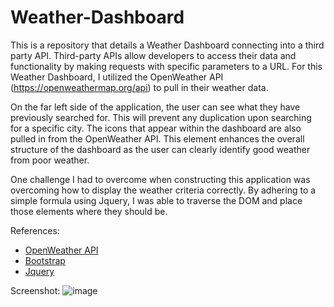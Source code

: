 # Weather-Dashboard

This is a repository that details a Weather Dashboard connecting into a third party API. Third-party APIs allow developers to access their data and functionality by making requests with specific parameters to a URL. For this Weather Dashboard, I utilized the OpenWeather API (https://openweathermap.org/api) to pull in their weather data.

On the far left side of the application, the user can see what they have previously searched for. This will prevent any duplication upon searching for a specific city. The icons that appear within the dashboard are also pulled in from the OpenWeather API. This element enhances the overall structure of the dashboard as the user can clearly identify good weather from poor weather.

One challenge I had to overcome when constructing this application was overcoming how to display the weather criteria correctly. By adhering to a simple formula using Jquery, I was able to traverse the DOM and place those elements where they should be.

References:

- [OpenWeather API](https://openweathermap.org/api)
- [Bootstrap](https://getbootstrap.com/docs/4.4/getting-started/introduction/)
- [Jquery](https://jquery.com/)

Screenshot:
![image](https://user-images.githubusercontent.com/57271161/72195859-8a4d8280-33c9-11ea-8c5b-88025a3a40be.png)
